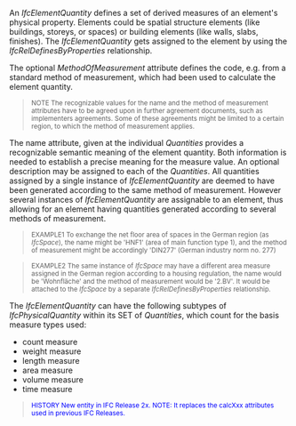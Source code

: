 ﻿An _IfcElementQuantity_ defines a set of derived measures of an element's physical property. Elements could be spatial structure elements (like buildings, storeys, or spaces) or building elements (like walls, slabs, finishes). The _IfcElementQuantity_ gets assigned to the element by using the _IfcRelDefinesByProperties_ relationship.

The optional _MethodOfMeasurement_ attribute defines the code, e.g. from a standard method of measurement, which had been used to calculate the element quantity.

> <small>NOTE The recognizable values for the name and the
        method of measurement attributes have to be agreed upon
        in further agreement documents, such as implementers
        agreements. Some of these agreements might be limited to
        a certain region, to which the method of measurement
        applies.</small>
> 


The name attribute, given at the individual _Quantities_ provides a recognizable semantic meaning of the element quantity. Both information is needed to establish a precise meaning for the measure value. An optional description may be assigned to each of the _Quantities_. All quantities assigned by a single instance of _IfcElementQuantity_ are deemed to have been generated according to the same method of measurement. However several instances of _IfcElementQuantity_ are assignable to an element, thus allowing for an element having quantities generated according to several methods of measurement.

> <small>EXAMPLE1 To exchange the net floor area of spaces
        in the German region (as <i>IfcSpace</i>), the name might
        be 'HNF1' (area of main function type 1), and the method
        of measurement might be accordingly 'DIN277' (German
        industry norm no. 277)</small>
> 


> <small>EXAMPLE2 The same instance of <i>IfcSpace</i> may
        have a different area measure assigned in the German
        region according to a housing regulation, the name would
        be 'Wohnfl&auml;che' and the method of measurement would
        be '2.BV'. It would be attached to the <i>IfcSpace</i> by
        a separate <i>IfcRelDefinesByProperties</i>
        relationship.</small>
> 


The _IfcElementQuantity_ can have the following subtypes of _IfcPhysicalQuantity_ within its SET of _Quantities_, which count for the basis measure types used:

* count measure 
* weight measure 
* length measure 
* area measure 
* volume measure 
* time measure 

> <small><font color="#0000FF">HISTORY New entity in IFC
        Release 2x. NOTE: It replaces the calcXxx attributes used
        in previous IFC Releases.</font></small>
>
